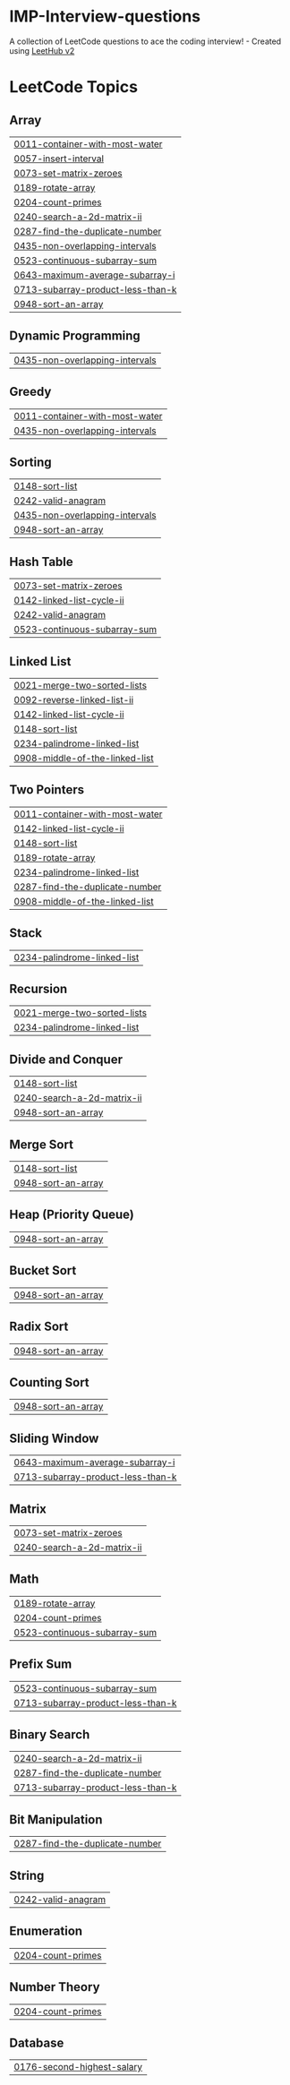 # IMP-Interview-questions
A collection of LeetCode questions to ace the coding interview! - Created using [LeetHub v2](https://github.com/arunbhardwaj/LeetHub-2.0)

<!---LeetCode Topics Start-->
# LeetCode Topics
## Array
|  |
| ------- |
| [0011-container-with-most-water](https://github.com/NamanGandhi2005/IMP-Interview-questions/tree/master/0011-container-with-most-water) |
| [0057-insert-interval](https://github.com/NamanGandhi2005/IMP-Interview-questions/tree/master/0057-insert-interval) |
| [0073-set-matrix-zeroes](https://github.com/NamanGandhi2005/IMP-Interview-questions/tree/master/0073-set-matrix-zeroes) |
| [0189-rotate-array](https://github.com/NamanGandhi2005/IMP-Interview-questions/tree/master/0189-rotate-array) |
| [0204-count-primes](https://github.com/NamanGandhi2005/IMP-Interview-questions/tree/master/0204-count-primes) |
| [0240-search-a-2d-matrix-ii](https://github.com/NamanGandhi2005/IMP-Interview-questions/tree/master/0240-search-a-2d-matrix-ii) |
| [0287-find-the-duplicate-number](https://github.com/NamanGandhi2005/IMP-Interview-questions/tree/master/0287-find-the-duplicate-number) |
| [0435-non-overlapping-intervals](https://github.com/NamanGandhi2005/IMP-Interview-questions/tree/master/0435-non-overlapping-intervals) |
| [0523-continuous-subarray-sum](https://github.com/NamanGandhi2005/IMP-Interview-questions/tree/master/0523-continuous-subarray-sum) |
| [0643-maximum-average-subarray-i](https://github.com/NamanGandhi2005/IMP-Interview-questions/tree/master/0643-maximum-average-subarray-i) |
| [0713-subarray-product-less-than-k](https://github.com/NamanGandhi2005/IMP-Interview-questions/tree/master/0713-subarray-product-less-than-k) |
| [0948-sort-an-array](https://github.com/NamanGandhi2005/IMP-Interview-questions/tree/master/0948-sort-an-array) |
## Dynamic Programming
|  |
| ------- |
| [0435-non-overlapping-intervals](https://github.com/NamanGandhi2005/IMP-Interview-questions/tree/master/0435-non-overlapping-intervals) |
## Greedy
|  |
| ------- |
| [0011-container-with-most-water](https://github.com/NamanGandhi2005/IMP-Interview-questions/tree/master/0011-container-with-most-water) |
| [0435-non-overlapping-intervals](https://github.com/NamanGandhi2005/IMP-Interview-questions/tree/master/0435-non-overlapping-intervals) |
## Sorting
|  |
| ------- |
| [0148-sort-list](https://github.com/NamanGandhi2005/IMP-Interview-questions/tree/master/0148-sort-list) |
| [0242-valid-anagram](https://github.com/NamanGandhi2005/IMP-Interview-questions/tree/master/0242-valid-anagram) |
| [0435-non-overlapping-intervals](https://github.com/NamanGandhi2005/IMP-Interview-questions/tree/master/0435-non-overlapping-intervals) |
| [0948-sort-an-array](https://github.com/NamanGandhi2005/IMP-Interview-questions/tree/master/0948-sort-an-array) |
## Hash Table
|  |
| ------- |
| [0073-set-matrix-zeroes](https://github.com/NamanGandhi2005/IMP-Interview-questions/tree/master/0073-set-matrix-zeroes) |
| [0142-linked-list-cycle-ii](https://github.com/NamanGandhi2005/IMP-Interview-questions/tree/master/0142-linked-list-cycle-ii) |
| [0242-valid-anagram](https://github.com/NamanGandhi2005/IMP-Interview-questions/tree/master/0242-valid-anagram) |
| [0523-continuous-subarray-sum](https://github.com/NamanGandhi2005/IMP-Interview-questions/tree/master/0523-continuous-subarray-sum) |
## Linked List
|  |
| ------- |
| [0021-merge-two-sorted-lists](https://github.com/NamanGandhi2005/IMP-Interview-questions/tree/master/0021-merge-two-sorted-lists) |
| [0092-reverse-linked-list-ii](https://github.com/NamanGandhi2005/IMP-Interview-questions/tree/master/0092-reverse-linked-list-ii) |
| [0142-linked-list-cycle-ii](https://github.com/NamanGandhi2005/IMP-Interview-questions/tree/master/0142-linked-list-cycle-ii) |
| [0148-sort-list](https://github.com/NamanGandhi2005/IMP-Interview-questions/tree/master/0148-sort-list) |
| [0234-palindrome-linked-list](https://github.com/NamanGandhi2005/IMP-Interview-questions/tree/master/0234-palindrome-linked-list) |
| [0908-middle-of-the-linked-list](https://github.com/NamanGandhi2005/IMP-Interview-questions/tree/master/0908-middle-of-the-linked-list) |
## Two Pointers
|  |
| ------- |
| [0011-container-with-most-water](https://github.com/NamanGandhi2005/IMP-Interview-questions/tree/master/0011-container-with-most-water) |
| [0142-linked-list-cycle-ii](https://github.com/NamanGandhi2005/IMP-Interview-questions/tree/master/0142-linked-list-cycle-ii) |
| [0148-sort-list](https://github.com/NamanGandhi2005/IMP-Interview-questions/tree/master/0148-sort-list) |
| [0189-rotate-array](https://github.com/NamanGandhi2005/IMP-Interview-questions/tree/master/0189-rotate-array) |
| [0234-palindrome-linked-list](https://github.com/NamanGandhi2005/IMP-Interview-questions/tree/master/0234-palindrome-linked-list) |
| [0287-find-the-duplicate-number](https://github.com/NamanGandhi2005/IMP-Interview-questions/tree/master/0287-find-the-duplicate-number) |
| [0908-middle-of-the-linked-list](https://github.com/NamanGandhi2005/IMP-Interview-questions/tree/master/0908-middle-of-the-linked-list) |
## Stack
|  |
| ------- |
| [0234-palindrome-linked-list](https://github.com/NamanGandhi2005/IMP-Interview-questions/tree/master/0234-palindrome-linked-list) |
## Recursion
|  |
| ------- |
| [0021-merge-two-sorted-lists](https://github.com/NamanGandhi2005/IMP-Interview-questions/tree/master/0021-merge-two-sorted-lists) |
| [0234-palindrome-linked-list](https://github.com/NamanGandhi2005/IMP-Interview-questions/tree/master/0234-palindrome-linked-list) |
## Divide and Conquer
|  |
| ------- |
| [0148-sort-list](https://github.com/NamanGandhi2005/IMP-Interview-questions/tree/master/0148-sort-list) |
| [0240-search-a-2d-matrix-ii](https://github.com/NamanGandhi2005/IMP-Interview-questions/tree/master/0240-search-a-2d-matrix-ii) |
| [0948-sort-an-array](https://github.com/NamanGandhi2005/IMP-Interview-questions/tree/master/0948-sort-an-array) |
## Merge Sort
|  |
| ------- |
| [0148-sort-list](https://github.com/NamanGandhi2005/IMP-Interview-questions/tree/master/0148-sort-list) |
| [0948-sort-an-array](https://github.com/NamanGandhi2005/IMP-Interview-questions/tree/master/0948-sort-an-array) |
## Heap (Priority Queue)
|  |
| ------- |
| [0948-sort-an-array](https://github.com/NamanGandhi2005/IMP-Interview-questions/tree/master/0948-sort-an-array) |
## Bucket Sort
|  |
| ------- |
| [0948-sort-an-array](https://github.com/NamanGandhi2005/IMP-Interview-questions/tree/master/0948-sort-an-array) |
## Radix Sort
|  |
| ------- |
| [0948-sort-an-array](https://github.com/NamanGandhi2005/IMP-Interview-questions/tree/master/0948-sort-an-array) |
## Counting Sort
|  |
| ------- |
| [0948-sort-an-array](https://github.com/NamanGandhi2005/IMP-Interview-questions/tree/master/0948-sort-an-array) |
## Sliding Window
|  |
| ------- |
| [0643-maximum-average-subarray-i](https://github.com/NamanGandhi2005/IMP-Interview-questions/tree/master/0643-maximum-average-subarray-i) |
| [0713-subarray-product-less-than-k](https://github.com/NamanGandhi2005/IMP-Interview-questions/tree/master/0713-subarray-product-less-than-k) |
## Matrix
|  |
| ------- |
| [0073-set-matrix-zeroes](https://github.com/NamanGandhi2005/IMP-Interview-questions/tree/master/0073-set-matrix-zeroes) |
| [0240-search-a-2d-matrix-ii](https://github.com/NamanGandhi2005/IMP-Interview-questions/tree/master/0240-search-a-2d-matrix-ii) |
## Math
|  |
| ------- |
| [0189-rotate-array](https://github.com/NamanGandhi2005/IMP-Interview-questions/tree/master/0189-rotate-array) |
| [0204-count-primes](https://github.com/NamanGandhi2005/IMP-Interview-questions/tree/master/0204-count-primes) |
| [0523-continuous-subarray-sum](https://github.com/NamanGandhi2005/IMP-Interview-questions/tree/master/0523-continuous-subarray-sum) |
## Prefix Sum
|  |
| ------- |
| [0523-continuous-subarray-sum](https://github.com/NamanGandhi2005/IMP-Interview-questions/tree/master/0523-continuous-subarray-sum) |
| [0713-subarray-product-less-than-k](https://github.com/NamanGandhi2005/IMP-Interview-questions/tree/master/0713-subarray-product-less-than-k) |
## Binary Search
|  |
| ------- |
| [0240-search-a-2d-matrix-ii](https://github.com/NamanGandhi2005/IMP-Interview-questions/tree/master/0240-search-a-2d-matrix-ii) |
| [0287-find-the-duplicate-number](https://github.com/NamanGandhi2005/IMP-Interview-questions/tree/master/0287-find-the-duplicate-number) |
| [0713-subarray-product-less-than-k](https://github.com/NamanGandhi2005/IMP-Interview-questions/tree/master/0713-subarray-product-less-than-k) |
## Bit Manipulation
|  |
| ------- |
| [0287-find-the-duplicate-number](https://github.com/NamanGandhi2005/IMP-Interview-questions/tree/master/0287-find-the-duplicate-number) |
## String
|  |
| ------- |
| [0242-valid-anagram](https://github.com/NamanGandhi2005/IMP-Interview-questions/tree/master/0242-valid-anagram) |
## Enumeration
|  |
| ------- |
| [0204-count-primes](https://github.com/NamanGandhi2005/IMP-Interview-questions/tree/master/0204-count-primes) |
## Number Theory
|  |
| ------- |
| [0204-count-primes](https://github.com/NamanGandhi2005/IMP-Interview-questions/tree/master/0204-count-primes) |
## Database
|  |
| ------- |
| [0176-second-highest-salary](https://github.com/NamanGandhi2005/IMP-Interview-questions/tree/master/0176-second-highest-salary) |
<!---LeetCode Topics End-->